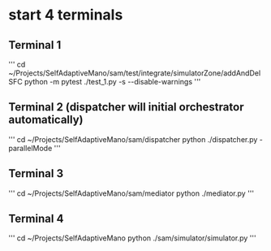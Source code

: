 # start 4 terminals
## Terminal 1
'''
cd ~/Projects/SelfAdaptiveMano/sam/test/integrate/simulatorZone/addAndDelSFC
python -m pytest ./test_1.py -s --disable-warnings
'''

## Terminal 2 (dispatcher will initial orchestrator automatically)
'''
cd ~/Projects/SelfAdaptiveMano/sam/dispatcher
python ./dispatcher.py -parallelMode
'''

## Terminal 3
'''
cd ~/Projects/SelfAdaptiveMano/sam/mediator
python ./mediator.py
'''

## Terminal 4
'''
cd ~/Projects/SelfAdaptiveMano
python ./sam/simulator/simulator.py
'''
